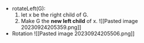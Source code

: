 - rotateLeft(G):
	1. let x be the right child of G. 
	2. Make G the **new left child** of x.
![[Pasted image 20230924205359.png]]
- Rotation
![[Pasted image 20230924205506.png]]